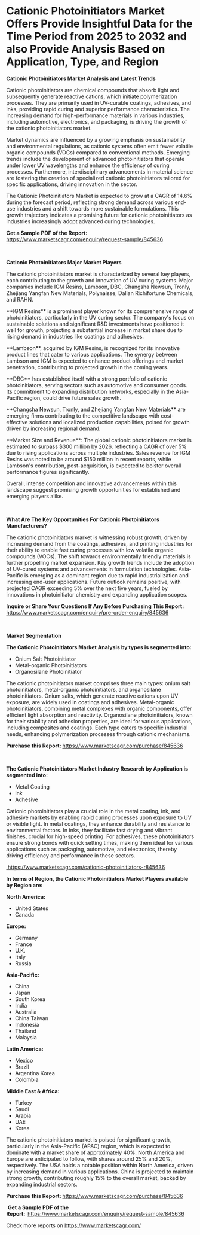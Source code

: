 <p><h1>Cationic Photoinitiators Market Offers Provide Insightful Data for the Time Period from 2025 to 2032 and also Provide Analysis Based on Application, Type, and Region</h1></p><p><strong>Cationic Photoinitiators Market Analysis and Latest Trends</strong></p>
<p><p>Cationic photoinitiators are chemical compounds that absorb light and subsequently generate reactive cations, which initiate polymerization processes. They are primarily used in UV-curable coatings, adhesives, and inks, providing rapid curing and superior performance characteristics. The increasing demand for high-performance materials in various industries, including automotive, electronics, and packaging, is driving the growth of the cationic photoinitiators market.</p><p>Market dynamics are influenced by a growing emphasis on sustainability and environmental regulations, as cationic systems often emit fewer volatile organic compounds (VOCs) compared to conventional methods. Emerging trends include the development of advanced photoinitiators that operate under lower UV wavelengths and enhance the efficiency of curing processes. Furthermore, interdisciplinary advancements in material science are fostering the creation of specialized cationic photoinitiators tailored for specific applications, driving innovation in the sector.</p><p>The Cationic Photoinitiators Market is expected to grow at a CAGR of 14.6% during the forecast period, reflecting strong demand across various end-use industries and a shift towards more sustainable formulations. This growth trajectory indicates a promising future for cationic photoinitiators as industries increasingly adopt advanced curing technologies.</p></p>
<p><strong>Get a Sample PDF of the Report:&nbsp;</strong> <a href="https://www.marketscagr.com/enquiry/request-sample/845636?utm_campaign=2476&utm_medium=2&utm_source=Github&utm_content=ia&utm_term=01042025&utm_id=cationic-photoinitiators">https://www.marketscagr.com/enquiry/request-sample/845636</a></p>
<p>&nbsp;</p>
<p><strong>Cationic Photoinitiators Major Market Players</strong></p>
<p><p>The cationic photoinitiators market is characterized by several key players, each contributing to the growth and innovation of UV curing systems. Major companies include IGM Resins, Lambson, DBC, Changsha Newsun, Tronly, Zhejiang Yangfan New Materials, Polynaisse, Dalian Richifortune Chemicals, and RAHN.</p><p>**IGM Resins** is a prominent player known for its comprehensive range of photoinitiators, particularly in the UV curing sector. The company's focus on sustainable solutions and significant R&D investments have positioned it well for growth, projecting a substantial increase in market share due to rising demand in industries like coatings and adhesives.</p><p>**Lambson**, acquired by IGM Resins, is recognized for its innovative product lines that cater to various applications. The synergy between Lambson and IGM is expected to enhance product offerings and market penetration, contributing to projected growth in the coming years.</p><p>**DBC** has established itself with a strong portfolio of cationic photoinitiators, serving sectors such as automotive and consumer goods. Its commitment to expanding distribution networks, especially in the Asia-Pacific region, could drive future sales growth.</p><p>**Changsha Newsun, Tronly, and Zhejiang Yangfan New Materials** are emerging firms contributing to the competitive landscape with cost-effective solutions and localized production capabilities, poised for growth driven by increasing regional demand.</p><p>**Market Size and Revenue**: The global cationic photoinitiators market is estimated to surpass $300 million by 2026, reflecting a CAGR of over 5% due to rising applications across multiple industries. Sales revenue for IGM Resins was noted to be around $150 million in recent reports, while Lambson's contribution, post-acquisition, is expected to bolster overall performance figures significantly.</p><p>Overall, intense competition and innovative advancements within this landscape suggest promising growth opportunities for established and emerging players alike.</p></p>
<p>&nbsp;</p>
<p><strong>What Are The Key Opportunities For Cationic Photoinitiators Manufacturers?</strong></p>
<p><p>The cationic photoinitiators market is witnessing robust growth, driven by increasing demand from the coatings, adhesives, and printing industries for their ability to enable fast curing processes with low volatile organic compounds (VOCs). The shift towards environmentally friendly materials is further propelling market expansion. Key growth trends include the adoption of UV-cured systems and advancements in formulation technologies. Asia-Pacific is emerging as a dominant region due to rapid industrialization and increasing end-user applications. Future outlook remains positive, with projected CAGR exceeding 5% over the next five years, fueled by innovations in photoinitiator chemistry and expanding application scopes.</p></p>
<p><strong>Inquire or Share Your Questions If Any Before Purchasing This Report:</strong> <a href="https://www.marketscagr.com/enquiry/pre-order-enquiry/845636?utm_campaign=2476&utm_medium=2&utm_source=Github&utm_content=ia&utm_term=01042025&utm_id=cationic-photoinitiators">https://www.marketscagr.com/enquiry/pre-order-enquiry/845636</a></p>
<p>&nbsp;</p>
<p><strong>Market Segmentation</strong></p>
<p><strong>The Cationic Photoinitiators Market Analysis by types is segmented into:</strong></p>
<p><ul><li>Onium Salt Photoinitiator</li><li>Metal-organic Photoinitiators</li><li>Organosilane Photoinitiator</li></ul></p>
<p><p>The cationic photoinitiators market comprises three main types: onium salt photoinitiators, metal-organic photoinitiators, and organosilane photoinitiators. Onium salts, which generate reactive cations upon UV exposure, are widely used in coatings and adhesives. Metal-organic photoinitiators, combining metal complexes with organic components, offer efficient light absorption and reactivity. Organosilane photoinitiators, known for their stability and adhesion properties, are ideal for various applications, including composites and coatings. Each type caters to specific industrial needs, enhancing polymerization processes through cationic mechanisms.</p></p>
<p><strong>Purchase this Report:&nbsp;</strong><a href="https://www.marketscagr.com/purchase/845636?utm_campaign=2476&utm_medium=2&utm_source=Github&utm_content=ia&utm_term=01042025&utm_id=cationic-photoinitiators">https://www.marketscagr.com/purchase/845636</a></p>
<p>&nbsp;</p>
<p><strong>The Cationic Photoinitiators Market Industry Research by Application is segmented into:</strong></p>
<p><ul><li>Metal Coating</li><li>Ink</li><li>Adhesive</li></ul></p>
<p><p>Cationic photoinitiators play a crucial role in the metal coating, ink, and adhesive markets by enabling rapid curing processes upon exposure to UV or visible light. In metal coatings, they enhance durability and resistance to environmental factors. In inks, they facilitate fast drying and vibrant finishes, crucial for high-speed printing. For adhesives, these photoinitiators ensure strong bonds with quick setting times, making them ideal for various applications such as packaging, automotive, and electronics, thereby driving efficiency and performance in these sectors.</p></p>
<p><a href="https://www.marketscagr.com/cationic-photoinitiators-r845636?utm_campaign=2476&utm_medium=2&utm_source=Github&utm_content=ia&utm_term=01042025&utm_id=cationic-photoinitiators">&nbsp;https://www.marketscagr.com/cationic-photoinitiators-r845636</a></p>
<p><strong>In terms of Region, the Cationic Photoinitiators Market Players available by Region are:</strong></p>
<p>
    <p> <strong> North America: </strong>
        <ul>
            <li>United States</li>
            <li>Canada</li>
        </ul>
        </p> 
    <p> <strong> Europe: </strong>
        <ul>
            <li>Germany</li>
            <li>France</li>
            <li>U.K.</li>
            <li>Italy</li>
            <li>Russia</li>
        </ul>
        </p> 
    <p> <strong> Asia-Pacific: </strong>
        <ul>
            <li>China</li>
            <li>Japan</li>
            <li>South Korea</li>
            <li>India</li>
            <li>Australia</li>
            <li>China Taiwan</li>
            <li>Indonesia</li>
            <li>Thailand</li>
            <li>Malaysia</li>
        </ul>
        </p> 
    <p> <strong> Latin America: </strong>
        <ul>
            <li>Mexico</li>
            <li>Brazil</li>
            <li>Argentina Korea</li>
            <li>Colombia</li>
        </ul>
        </p> 
    <p> <strong> Middle East & Africa: </strong>
        <ul>
            <li>Turkey</li>
            <li>Saudi</li>
            <li>Arabia</li>
            <li>UAE</li>
            <li>Korea</li>
        </ul>
    </p>
    </p>
<p><p>The cationic photoinitiators market is poised for significant growth, particularly in the Asia-Pacific (APAC) region, which is expected to dominate with a market share of approximately 40%. North America and Europe are anticipated to follow, with shares around 25% and 20%, respectively. The USA holds a notable position within North America, driven by increasing demand in various applications. China is projected to maintain strong growth, contributing roughly 15% to the overall market, backed by expanding industrial sectors.</p></p>
<p><strong>Purchase this Report: </strong><a href="https://www.marketscagr.com/purchase/845636?utm_campaign=2476&utm_medium=2&utm_source=Github&utm_content=ia&utm_term=01042025&utm_id=cationic-photoinitiators">https://www.marketscagr.com/purchase/845636</a></p>
<p>&nbsp;<strong>Get a Sample PDF of the Report:&nbsp;&nbsp;</strong><a href="https://www.marketscagr.com/enquiry/request-sample/845636?utm_campaign=2476&utm_medium=2&utm_source=Github&utm_content=ia&utm_term=01042025&utm_id=cationic-photoinitiators">https://www.marketscagr.com/enquiry/request-sample/845636</a></p>
<p><strong></strong></p>
<p>Check more reports on <a href="https://www.marketscagr.com/?utm_campaign=2476&utm_medium=2&utm_source=Github&utm_content=ia&utm_term=01042025&utm_id=cationic-photoinitiators">https://www.marketscagr.com/</a></p>